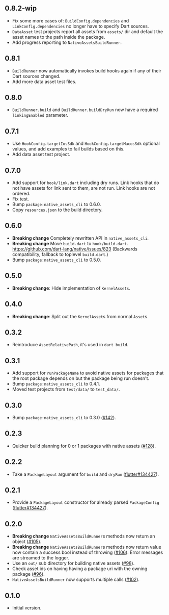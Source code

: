 ## 0.8.2-wip

- Fix some more cases of: `BuildConfig.dependencies` and
  `LinkConfig.dependencies` no longer have to specify Dart sources.
- `DataAsset` test projects report all assets from `assets/` dir and default the
  asset names to the path inside the package.
- Add progress reporting to `NativeAssetsBuildRunner`.

## 0.8.1

- `BuildRunner` now automatically invokes build hooks again if any of their Dart
  sources changed.
- Add more data asset test files.

## 0.8.0

- `BuildRunner.build` and `BuildRunner.buildDryRun` now have a required
  `linkingEnabled` parameter.

## 0.7.1

- Use `HookConfig.targetIosSdk` and `HookConfig.targetMacosSdk` optional
  values, and add examples to fail builds based on this.
- Add data asset test project.

## 0.7.0

- Add support for `hook/link.dart` including dry runs.
  Link hooks that do not have assets for link sent to them, are not run.
  Link hooks are not ordered.
- Fix test.
- Bump `package:native_assets_cli` to 0.6.0.
- Copy `resources.json` to the build directory.

## 0.6.0

- **Breaking change** Completely rewritten API in `native_assets_cli`.
- **Breaking change** Move `build.dart` to `hook/build.dart`.
  https://github.com/dart-lang/native/issues/823
  (Backwards compatibility, fallback to toplevel `build.dart`.)
- Bump `package:native_assets_cli` to 0.5.0.

## 0.5.0

- **Breaking change**: Hide implementation of `KernelAssets`.

## 0.4.0

- **Breaking change**: Split out the `KernelAsset`s from normal `Asset`s.

## 0.3.2

- Reintroduce `AssetRelativePath`, it's used in `dart build`.

## 0.3.1

- Add support for `runPackageName` to avoid native assets for packages that
  the root package depends on but the package being run doesn't.
- Bump `package:native_assets_cli` to 0.4.1.
- Moved test projects from `test/data/` to `test_data/`.

## 0.3.0

- Bump `package:native_assets_cli` to 0.3.0
  ([#142](https://github.com/dart-lang/native/issues/142)).

## 0.2.3

- Quicker build planning for 0 or 1 packages with native assets
  ([#128](https://github.com/dart-lang/native/issues/128)).

## 0.2.2

- Take a `PackageLayout` argument for `build` and `dryRun`
  ([flutter#134427](https://github.com/flutter/flutter/issues/134427)).

## 0.2.1

- Provide a `PackageLayout` constructor for already parsed `PackageConfig`
  ([flutter#134427](https://github.com/flutter/flutter/issues/134427)).

## 0.2.0

- **Breaking change** `NativeAssetsBuildRunner`s methods now return an object
  ([#105](https://github.com/dart-lang/native/issues/105)).
- **Breaking change** `NativeAssetsBuildRunner`s methods now return value now
  contain a success bool instead of throwing
  ([#106](https://github.com/dart-lang/native/issues/106)). Error messages are
  streamed to the logger.
- Use an `out/` sub directory for building native assets
  ([#98](https://github.com/dart-lang/native/issues/98)).
- Check asset ids on having having a package uri with the owning package
  ([#96](https://github.com/dart-lang/native/issues/96)).
- `NativeAssetsBuildRunner` now supports multiple calls
  ([#102](https://github.com/dart-lang/native/issues/102)).

## 0.1.0

- Initial version.
